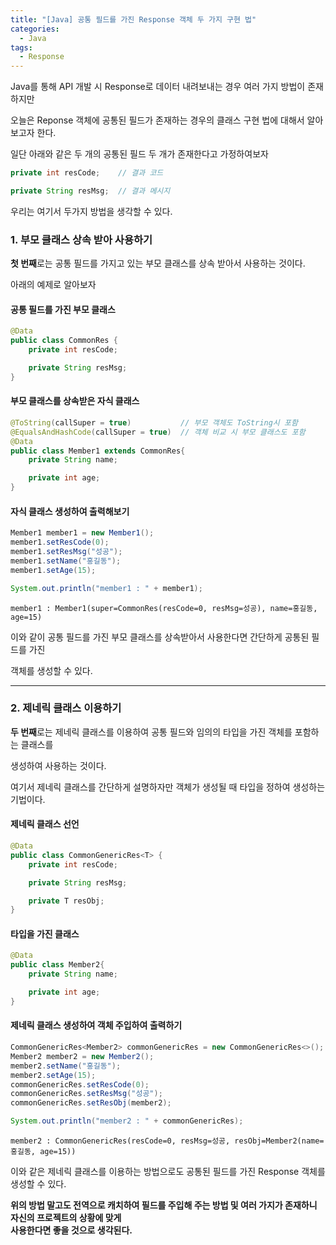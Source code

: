 ```yaml
---
title: "[Java] 공통 필드를 가진 Response 객체 두 가지 구현 법"
categories:
  - Java
tags:
  - Response
---
```


Java를 통해 API 개발 시 Response로 데이터 내려보내는 경우 여러 가지 방법이 존재하지만

오늘은 Reponse 객체에 공통된 필드가 존재하는 경우의 클래스 구현 법에 대해서 알아보고자 한다.

일단 아래와 같은 두 개의 공통된 필드 두 개가 존재한다고 가정하여보자

```java
private int resCode;    // 결과 코드

private String resMsg;  // 결과 메시지
```

우리는 여기서 두가지 방법을 생각할 수 있다.

### 1. 부모 클래스 상속 받아 사용하기

**첫 번째**로는 공통 필드를 가지고 있는 부모 클래스를 상속 받아서 사용하는 것이다.

아래의 예제로 알아보자

#### 공통 필드를 가진 부모 클래스

```java
@Data
public class CommonRes {
    private int resCode;

    private String resMsg;
}

```

#### 부모 클래스를 상속받은 자식 클래스

```java
@ToString(callSuper = true)           // 부모 객체도 ToString시 포함
@EqualsAndHashCode(callSuper = true)  // 객체 비교 시 부모 클래스도 포함
@Data
public class Member1 extends CommonRes{
    private String name;

    private int age;
}
```

#### 자식 클래스 생성하여 출력해보기

```java
Member1 member1 = new Member1();
member1.setResCode(0);
member1.setResMsg("성공");
member1.setName("홍길동");
member1.setAge(15);

System.out.println("member1 : " + member1);
```

```console
member1 : Member1(super=CommonRes(resCode=0, resMsg=성공), name=홍길동, age=15)
```

이와 같이 공통 필드를 가진 부모 클래스를 상속받아서 사용한다면 간단하게 공통된 필드를 가진

객체를 생성할 수 있다.

---

### 2. 제네릭 클래스 이용하기

**두 번째**로는 제네릭 클래스를 이용하여 공통 필드와 임의의 타입을 가진 객체를 포함하는 클래스를

생성하여 사용하는 것이다.

여기서 제네릭 클래스를 간단하게 설명하자만 객체가 생성될 때 타입을 정하여 생성하는 기법이다.

#### 제네릭 클래스 선언

```java
@Data
public class CommonGenericRes<T> {
    private int resCode;

    private String resMsg;

    private T resObj;
}
```

#### 타입을 가진 클래스

```java
@Data
public class Member2{
    private String name;

    private int age;
}

```

#### 제네릭 클래스 생성하여 객체 주입하여 출력하기

```java
CommonGenericRes<Member2> commonGenericRes = new CommonGenericRes<>();
Member2 member2 = new Member2();
member2.setName("홍길동");
member2.setAge(15);
commonGenericRes.setResCode(0);
commonGenericRes.setResMsg("성공");
commonGenericRes.setResObj(member2);

System.out.println("member2 : " + commonGenericRes);
```

```console
member2 : CommonGenericRes(resCode=0, resMsg=성공, resObj=Member2(name=홍길동, age=15))
```

이와 같은 제네릭 클래스를 이용하는 방법으로도 공통된 필드를 가진 Response 객체를 생성할 수 있다.

**위의 방법 말고도 전역으로 캐치하여 필드를 주입해 주는 방법 및 여러 가지가 존재하니 자신의 프로젝트의 상황에 맞게<br> 사용한다면 좋을 것으로 생각된다.**
